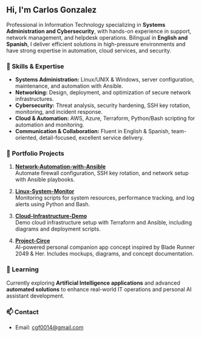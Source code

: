 ##  Hi, I'm Carlos Gonzalez

Professional in Information Technology specializing in **Systems Administration and Cybersecurity**, with hands-on experience in support, network management, and helpdesk operations. Bilingual in **English and Spanish**, I deliver efficient solutions in high-pressure environments and have strong expertise in automation, cloud services, and security.

### 🔧 Skills & Expertise
- **Systems Administration:** Linux/UNIX & Windows, server configuration, maintenance, and automation with Ansible.
- **Networking:** Design, deployment, and optimization of secure network infrastructures.
- **Cybersecurity:** Threat analysis, security hardening, SSH key rotation, monitoring, and incident response.
- **Cloud & Automation:** AWS, Azure, Terraform, Python/Bash scripting for automation and monitoring.
- **Communication & Collaboration:** Fluent in English & Spanish, team-oriented, detail-focused, excellent service delivery.

### 📂 Portfolio Projects
1. **[Network-Automation-with-Ansible](https://github.com/cmgonzalez-fernandez/Network-Automation-with-Ansible)**  
   Automate firewall configuration, SSH key rotation, and network setup with Ansible playbooks.

2. **[Linux-System-Monitor](https://github.com/cmgonzalez-fernandez/Linux-System-Monitor)**  
   Monitoring scripts for system resources, performance tracking, and log alerts using Python and Bash.

3. **[Cloud-Infrastructure-Demo](https://github.com/cmgonzalez-fernandez/Cloud-Infrastructure-Demo)**  
   Demo cloud infrastructure setup with Terraform and Ansible, including diagrams and deployment scripts.

4. **[Project-Circe](https://github.com/cmgonzalez-fernandez/Project-Circe)**  
   AI-powered personal companion app concept inspired by Blade Runner 2049 & Her. Includes mockups, diagrams, and concept documentation.

### 🌱 Learning
Currently exploring **Artificial Intelligence applications** and advanced **automated solutions** to enhance real-world IT operations and personal AI assistant development.

### 📫 Contact
- Email: cgf0014@gmail.com  

